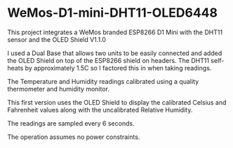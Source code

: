 # WeMos-D1-mini-DHT11-OLED6448
This project integrates a WeMos branded ESP8266 D1 Mini with the DHT11 sensor and the OLED Shield V1.1.0

I used a Dual Base that allows two units to be easily connected and added the OLED Shield on top of the ESP8266 shield on headers. The DHT11 self-heats by approximately 1.5C so I factored this in when taking readings.

The Temperature and Humidity readings calibrated using a quality thermometer and humidity monitor.

This first version uses the OLED Shield to display the calibrated Celsius and Fahrenheit values along with the uncalibrated Relative Humidity.

The readings are sampled every 6 seconds.

The operation assumes no power constraints.
